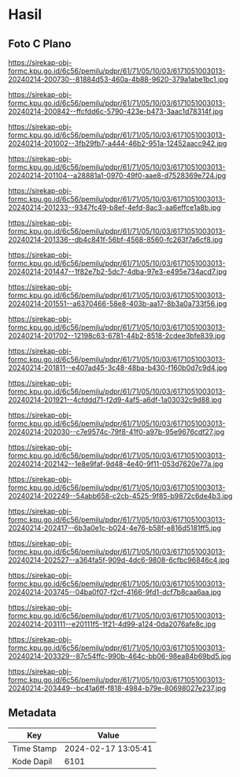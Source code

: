 # Hasil

## Foto C Plano

https://sirekap-obj-formc.kpu.go.id/6c56/pemilu/pdpr/61/71/05/10/03/6171051003013-20240214-200730--81884d53-460a-4b88-9620-379a1abe1bc1.jpg

https://sirekap-obj-formc.kpu.go.id/6c56/pemilu/pdpr/61/71/05/10/03/6171051003013-20240214-200842--ffcfdd6c-5790-423e-b473-3aac1d78314f.jpg

https://sirekap-obj-formc.kpu.go.id/6c56/pemilu/pdpr/61/71/05/10/03/6171051003013-20240214-201002--3fb29fb7-a444-46b2-951a-12452aacc942.jpg

https://sirekap-obj-formc.kpu.go.id/6c56/pemilu/pdpr/61/71/05/10/03/6171051003013-20240214-201104--a28881a1-0970-49f0-aae8-d7528369e724.jpg

https://sirekap-obj-formc.kpu.go.id/6c56/pemilu/pdpr/61/71/05/10/03/6171051003013-20240214-201233--9347fc49-b8ef-4efd-8ac3-aa6effce1a8b.jpg

https://sirekap-obj-formc.kpu.go.id/6c56/pemilu/pdpr/61/71/05/10/03/6171051003013-20240214-201336--db4c841f-56bf-4568-8560-fc263f7a6cf8.jpg

https://sirekap-obj-formc.kpu.go.id/6c56/pemilu/pdpr/61/71/05/10/03/6171051003013-20240214-201447--1f82e7b2-5dc7-4dba-97e3-e495e734acd7.jpg

https://sirekap-obj-formc.kpu.go.id/6c56/pemilu/pdpr/61/71/05/10/03/6171051003013-20240214-201551--a6370466-58e8-403b-aa17-8b3a0a733f56.jpg

https://sirekap-obj-formc.kpu.go.id/6c56/pemilu/pdpr/61/71/05/10/03/6171051003013-20240214-201702--12198c63-6781-44b2-8518-2cdee3bfe839.jpg

https://sirekap-obj-formc.kpu.go.id/6c56/pemilu/pdpr/61/71/05/10/03/6171051003013-20240214-201811--e407ad45-3c48-48ba-b430-f160b0d7c9d4.jpg

https://sirekap-obj-formc.kpu.go.id/6c56/pemilu/pdpr/61/71/05/10/03/6171051003013-20240214-201921--4cfddd71-f2d9-4af5-a6df-1a03032c9d88.jpg

https://sirekap-obj-formc.kpu.go.id/6c56/pemilu/pdpr/61/71/05/10/03/6171051003013-20240214-202030--c7e9574c-79f8-41f0-a97b-95e9676cdf27.jpg

https://sirekap-obj-formc.kpu.go.id/6c56/pemilu/pdpr/61/71/05/10/03/6171051003013-20240214-202142--1e8e9faf-9d48-4e40-9f11-053d7620e77a.jpg

https://sirekap-obj-formc.kpu.go.id/6c56/pemilu/pdpr/61/71/05/10/03/6171051003013-20240214-202249--54abb658-c2cb-4525-9f85-b9872c6de4b3.jpg

https://sirekap-obj-formc.kpu.go.id/6c56/pemilu/pdpr/61/71/05/10/03/6171051003013-20240214-202417--6b3a0e1c-b024-4e76-b58f-e816d5181ff5.jpg

https://sirekap-obj-formc.kpu.go.id/6c56/pemilu/pdpr/61/71/05/10/03/6171051003013-20240214-202527--a364fa5f-909d-4dc6-9808-6cfbc96846c4.jpg

https://sirekap-obj-formc.kpu.go.id/6c56/pemilu/pdpr/61/71/05/10/03/6171051003013-20240214-203745--04ba0f07-f2cf-4166-9fd1-dcf7b8caa6aa.jpg

https://sirekap-obj-formc.kpu.go.id/6c56/pemilu/pdpr/61/71/05/10/03/6171051003013-20240214-203111--e20111f5-1f21-4d99-a124-0da2076afe8c.jpg

https://sirekap-obj-formc.kpu.go.id/6c56/pemilu/pdpr/61/71/05/10/03/6171051003013-20240214-203329--87c54ffc-990b-464c-bb06-98ea84b69bd5.jpg

https://sirekap-obj-formc.kpu.go.id/6c56/pemilu/pdpr/61/71/05/10/03/6171051003013-20240214-203449--bc41a6ff-f818-4984-b79e-80698027e237.jpg


## Metadata

| Key        | Value               |
| ---------- | ------------------- |
| Time Stamp | 2024-02-17 13:05:41 |
| Kode Dapil | 6101                |



